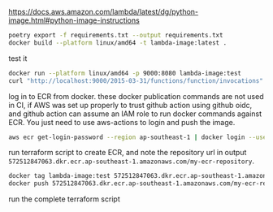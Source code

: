 https://docs.aws.amazon.com/lambda/latest/dg/python-image.html#python-image-instructions

```bash
poetry export -f requirements.txt --output requirements.txt
docker build --platform linux/amd64 -t lambda-image:latest .
```

test it

```bash
docker run --platform linux/amd64 -p 9000:8080 lambda-image:test
curl "http://localhost:9000/2015-03-31/functions/function/invocations" -d '{"payload":"hello world!"}'
```

log in to ECR from docker. these docker publication commands are not used in CI, if AWS was set up properly to trust github action using github oidc, and github action can assume an IAM role to run docker commands against ECR. You just need to use aws-actions to login and push the image.

```bash
aws ecr get-login-password --region ap-southeast-1 | docker login --username AWS --password-stdin 572512847063.dkr.ecr.ap-southeast-1.amazonaws.com
```

run terraform script to create ECR, and note the repository url in output `572512847063.dkr.ecr.ap-southeast-1.amazonaws.com/my-ecr-repository`.

```bash
docker tag lambda-image:test 572512847063.dkr.ecr.ap-southeast-1.amazonaws.com/my-ecr-repository:1.1.1
docker push 572512847063.dkr.ecr.ap-southeast-1.amazonaws.com/my-ecr-repository:1.1.1
```

run the complete terraform script

